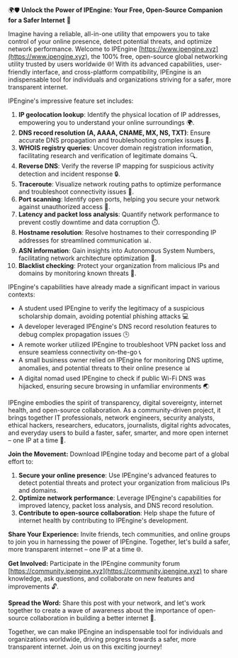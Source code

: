 🌍🛡️ **Unlock the Power of IPEngine: Your Free, Open-Source Companion for a Safer Internet** 🚀

Imagine having a reliable, all-in-one utility that empowers you to take control of your online presence, detect potential threats, and optimize network performance. Welcome to IPEngine [https://www.ipengine.xyz](https://www.ipengine.xyz), the 100% free, open-source global networking utility trusted by users worldwide 🌐! With its advanced capabilities, user-friendly interface, and cross-platform compatibility, IPEngine is an indispensable tool for individuals and organizations striving for a safer, more transparent internet.

IPEngine's impressive feature set includes:

1. **IP geolocation lookup**: Identify the physical location of IP addresses, empowering you to understand your online surroundings 🌍.
2. **DNS record resolution (A, AAAA, CNAME, MX, NS, TXT)**: Ensure accurate DNS propagation and troubleshooting complex issues 📡.
3. **WHOIS registry queries**: Uncover domain registration information, facilitating research and verification of legitimate domains 🔍.
4. **Reverse DNS**: Verify the reverse IP mapping for suspicious activity detection and incident response 🔒.
5. **Traceroute**: Visualize network routing paths to optimize performance and troubleshoot connectivity issues 🚗.
6. **Port scanning**: Identify open ports, helping you secure your network against unauthorized access 🔑.
7. **Latency and packet loss analysis**: Quantify network performance to prevent costly downtime and data corruption ⏱️.
8. **Hostname resolution**: Resolve hostnames to their corresponding IP addresses for streamlined communication 📊.
9. **ASN information**: Gain insights into Autonomous System Numbers, facilitating network architecture optimization 🔩.
10. **Blacklist checking**: Protect your organization from malicious IPs and domains by monitoring known threats 🚫.

IPEngine's capabilities have already made a significant impact in various contexts:

*   A student used IPEngine to verify the legitimacy of a suspicious scholarship domain, avoiding potential phishing attacks 💻
*   A developer leveraged IPEngine's DNS record resolution features to debug complex propagation issues 🕒
*   A remote worker utilized IPEngine to troubleshoot VPN packet loss and ensure seamless connectivity on-the-go 📞
*   A small business owner relied on IPEngine for monitoring DNS uptime, anomalies, and potential threats to their online presence 📊
*   A digital nomad used IPEngine to check if public Wi-Fi DNS was hijacked, ensuring secure browsing in unfamiliar environments 🌏

IPEngine embodies the spirit of transparency, digital sovereignty, internet health, and open-source collaboration. As a community-driven project, it brings together IT professionals, network engineers, security analysts, ethical hackers, researchers, educators, journalists, digital rights advocates, and everyday users to build a faster, safer, smarter, and more open internet – one IP at a time 🌈.

**Join the Movement:** Download IPEngine today and become part of a global effort to:

1.  **Secure your online presence**: Use IPEngine's advanced features to detect potential threats and protect your organization from malicious IPs and domains.
2.  **Optimize network performance**: Leverage IPEngine's capabilities for improved latency, packet loss analysis, and DNS record resolution.
3.  **Contribute to open-source collaboration**: Help shape the future of internet health by contributing to IPEngine's development.

**Share Your Experience:** Invite friends, tech communities, and online groups to join you in harnessing the power of IPEngine. Together, let's build a safer, more transparent internet – one IP at a time 🌐.

**Get Involved:** Participate in the IPEngine community forum [https://community.ipengine.xyz](https://community.ipengine.xyz) to share knowledge, ask questions, and collaborate on new features and improvements 🔓.

**Spread the Word:** Share this post with your network, and let's work together to create a wave of awareness about the importance of open-source collaboration in building a better internet 🌊.

Together, we can make IPEngine an indispensable tool for individuals and organizations worldwide, driving progress towards a safer, more transparent internet. Join us on this exciting journey!